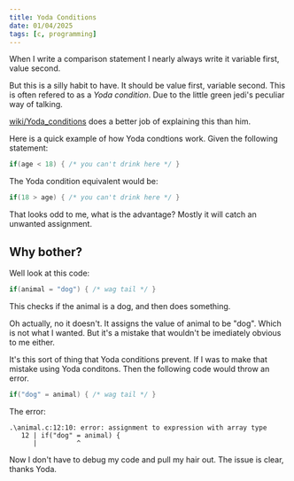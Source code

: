 ```yaml
---
title: Yoda Conditions
date: 01/04/2025
tags: [c, programming]
---
```


When I write a comparison statement I nearly always write it variable first, value second.

<!-- more -->

But this is a silly habit to have. It should be value first, variable second. This is often
refered to as a _Yoda condition_. Due to the little green jedi's peculiar way of talking.

<magpie-trinket>[wiki/Yoda_conditions](https://en.wikipedia.org/wiki/Yoda_conditions) does a better job of explaining this than him.</magpie-trinket>

Here is a quick example of how Yoda condtions work. Given the following statement:

```c
if(age < 18) { /* you can't drink here */ }
```

The Yoda condition equivalent would be:

```c
if(18 > age) { /* you can't drink here */ }
```

<chicken-asks>That looks odd to me, what is the advantage?</chicken-asks>
<magpie-replies>Mostly it will catch an unwanted assignment.</magpie-replies>

## Why bother?

Well look at this code:

```c
if(animal = "dog") { /* wag tail */ }
```

This checks if the animal is a dog, and then does something. 

Oh actually, no it doesn't. It assigns the value of animal to be "dog". Which is not what
I wanted. But it's a mistake that wouldn't be imediately obvious to me either.

It's this sort of thing that Yoda conditions prevent. If I was to make that mistake using
Yoda conditons. Then the following code would throw an error.

```c
if("dog" = animal) { /* wag tail */ }
```

The error:

```
.\animal.c:12:10: error: assignment to expression with array type
   12 | if("dog" = animal) {
      |          ^
```

Now I don't have to debug my code and pull my hair out. The issue is clear, thanks Yoda.
